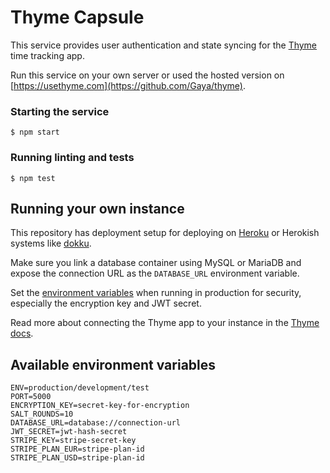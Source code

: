 # Thyme Capsule

This service provides user authentication and state syncing for the [Thyme](https://github.com/Gaya/thyme) time tracking app.

Run this service on your own server or used the hosted version on [https://usethyme.com](https://github.com/Gaya/thyme).

### Starting the service
`$ npm start`

### Running linting and tests
`$ npm test`

## Running your own instance

This repository has deployment setup for deploying on [Heroku](https://www.heroku.com/) or Herokish systems like [dokku](http://dokku.viewdocs.io/dokku/).

Make sure you link a database container using MySQL or MariaDB and expose the connection URL as the `DATABASE_URL` environment variable.

Set the [environment variables](#available-environment-variables) when running in production for security, especially the encryption key and JWT secret.

Read more about connecting the Thyme app to your instance in the [Thyme docs](https://github.com/Gaya/thyme).

## Available environment variables

```
ENV=production/development/test
PORT=5000
ENCRYPTION_KEY=secret-key-for-encryption
SALT_ROUNDS=10
DATABASE_URL=database://connection-url
JWT_SECRET=jwt-hash-secret
STRIPE_KEY=stripe-secret-key
STRIPE_PLAN_EUR=stripe-plan-id
STRIPE_PLAN_USD=stripe-plan-id
```
